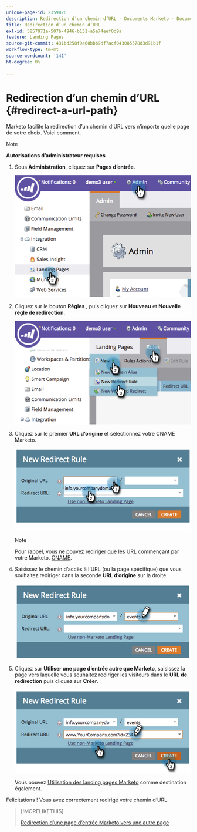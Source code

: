 ```yaml
---
unique-page-id: 2359826
description: Redirection d’un chemin d’URL - Documents Marketo - Documentation du produit
title: Redirection d’un chemin d’URL
exl-id: 5857971a-507b-4946-b131-a5a74eef0d9a
feature: Landing Pages
source-git-commit: 431bd258f9a68bbb9df7acf043085578d3d91b1f
workflow-type: tm+mt
source-wordcount: '141'
ht-degree: 0%

---
```


# Redirection d’un chemin d’URL {#redirect-a-url-path}

Marketo facilite la redirection d’un chemin d’URL vers n’importe quelle page de votre choix. Voici comment.

>[!NOTE]
>
>**Autorisations d’administrateur requises**

1. Sous **Administration**, cliquez sur **Pages d’entrée**.

   ![](assets/image2014-9-18-13-3a43-3a29.png)

1. Cliquez sur le bouton **Règles** , puis cliquez sur **Nouveau** et **Nouvelle règle de redirection**.

   ![](assets/image2014-9-18-13-3a43-3a40.png)

1. Cliquez sur le premier **URL d’origine** et sélectionnez votre CNAME Marketo.

   ![](assets/image2014-9-18-13-3a43-3a49.png)

   >[!NOTE]
   >
   >Pour rappel, vous ne pouvez rediriger que les URL commençant par votre Marketo. [CNAME](/help/marketo/product-docs/demand-generation/landing-pages/landing-page-actions/customize-your-landing-page-urls-with-a-cname.md).

1. Saisissez le chemin d’accès à l’URL (ou la page spécifique) que vous souhaitez rediriger dans la seconde **URL d’origine** sur la droite.

   ![](assets/image2014-9-18-13-3a43-3a59.png)

1. Cliquez sur **Utiliser une page d’entrée autre que Marketo**, saisissez la page vers laquelle vous souhaitez rediriger les visiteurs dans le **URL de redirection** puis cliquez sur **Créer**.

   ![](assets/image2014-9-18-13-3a44-3a7.png)

   Vous pouvez [Utilisation des landing pages Marketo](/help/marketo/product-docs/demand-generation/landing-pages/landing-page-actions/redirect-a-marketo-landing-page-to-another-page.md) comme destination également.

Félicitations ! Vous avez correctement redirigé votre chemin d’URL.

>[!MORELIKETHIS]
>
>[Redirection d’une page d’entrée Marketo vers une autre page](/help/marketo/product-docs/demand-generation/landing-pages/landing-page-actions/redirect-a-marketo-landing-page-to-another-page.md)
